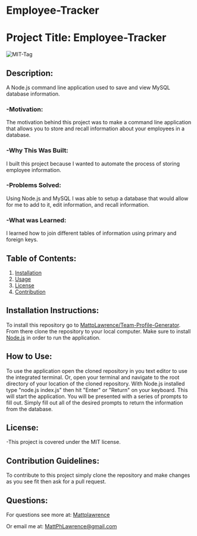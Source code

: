 # Employee-Tracker

# Project Title: Employee-Tracker

![MIT-Tag](https://shields.io/badge/license-MIT-green)

## Description:

A Node.js command line application used to save and view MySQL database information.

### -Motivation:

The motivation behind this project was to make a command line application that allows you to store and recall information about your employees in a database.

### -Why This Was Built:

I built this project because I wanted to automate the process of storing employee information.

### -Problems Solved:

Using Node.js and MySQL I was able to setup a database that would allow for me to add to it, edit information, and recall information.

### -What was Learned:

I learned how to join different tables of information using primary and foreign keys.

## Table of Contents:

1. [Installation](#install)
2. [Usage](#usage)
3. [License](#license)
4. [Contribution](#contribution)

## Installation Instructions: <a name="install"></a>

To install this repository go to [MattpLawrence/Team-Profile-Generator](https://github.com/MattpLawrence/Employee-Tracker). From there clone the repository to your local computer. Make sure to install [Node.js](https://nodejs.org/en/download/) in order to run the application.

## How to Use: <a name="usage"></a>

To use the application open the cloned repository in you text editor to use the integrated terminal. Or, open your terminal and navigate to the root directory of your location of the cloned repository. With Node.js installed type "node.js index.js" then hit "Enter" or "Return" on your keyboard. This will start the application. You will be presented with a series of prompts to fill out. Simply fill out all of the desired prompts to return the information from the database.

## License: <a name="license"></a>

-This project is covered under the MIT license.

## Contribution Guidelines: <a name="contribution"></a>

To contribute to this project simply clone the repository and make changes as you see fit then ask for a pull request.

## Questions: <a name="username"></a>

For questions see more at:
[Mattplawrence](https://github.com/MattpLawrence)

Or email me at: MattPhLawrence@gmail.com
